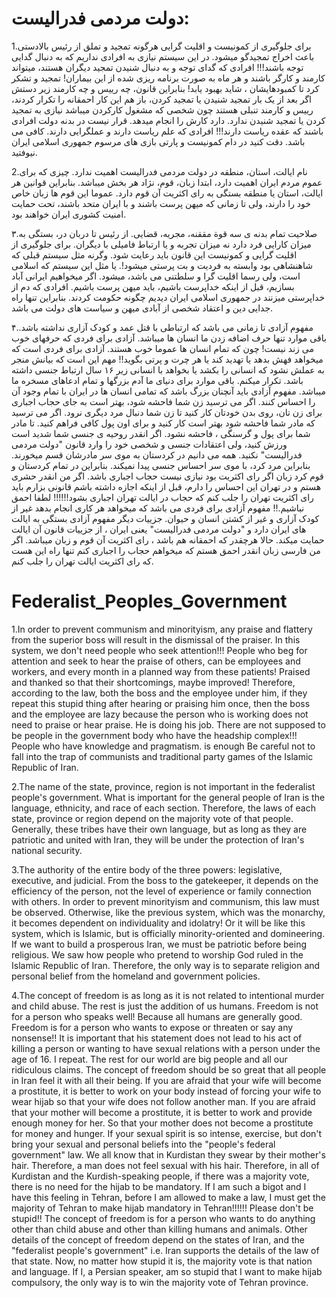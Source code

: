 # دولت مردمی فدرالیست:

1.برای جلوگیری از کمونیست و اقلیت گرایی هرگونه تمجید و تملق از رئیس بالادستی باعث اخراج تمجیدگو میشود. در این سیستم نیازی به افرادی نداریم که به دنبال گدایی توجه باشند!!! افرادی که گدای توجه و به دنبال شنیدن تمجید دیگران هستند، میتواند کارمند و کارگر باشند و هر ماه به صورت برنامه ریزی شده از این بیماران! تمجید و تشکر کرد تا کمبودهایشان ، شاید بهبود یابد! بنابراین قانون، چه رییس و چه کارمند زیر دستش اگر بعد از یک بار تمجید شنیدن یا تمجید کردن، باز هم این کار احمقانه را تکرار کردند، رییس و کارمند تنبلی هستند چون شخصی که مشغول کارکردن میباشد نیازی به تمجید کردن یا تمجید شنیدن ندارد. دارد کارش را انجام میدهد. قرار نیست در بدنه دولت افرادی باشند که عقده ریاست دارند!!! افرادی که علم ریاست دارند و عملگرایی دارند. کافی می باشد. دقت کنید در دام کمونیست و پارتی بازی های مرسوم جمهوری اسلامی ایران نیوفتید.

2.نام ایالت، استان، منطقه در دولت مردمی فدرالیست اهمیت ندارد. چیزی که برای عموم مردم ایران اهمیت دارد، ابتدا زبان، قوم، نژاد هر بخش میباشد. بنابراین قوانین هر ایالت، استان یا منطقه بستگی به رای اکثریت آن قوم دارد. عموما این قوم ها زبان خاص خود را دارند، ولی تا زمانی که میهن پرست باشند و با ایران متحد باشند، تحت حمایت امنیت کشوری ایران خواهند بود.

۳.صلاحیت تمام بدنه ی سه قوة مققنه، مجریه، قضایی. از رئیس تا دربان در، بستگی به میزان کارایی فرد دارد نه میزان تجربه و یا ارتباط فامیلی با دیگران. برای جلوگیری از اقلیت گرایی و کمونیست این قانون باید رعایت شود. وگرنه مثل سیستم قبلی که شاهنشاهی بود وابسته به فردیت و بت پرستی میشود!. یا مثل این سیستم که اسلامی است، ولی رسما اقلیت گرا و سلطتنی می باشد، میشود. اگر میخواهیم ایرانی آباد بسازیم، قبل از اینکه خداپرست باشیم، باید میهن پرست باشیم. افرادی که دم از خداپرستی میزنند در جمهوری اسلامی ایران دیدیم چگونه حکومت کردند. بنابراین تنها راه جدایی دین و اعتقاد شخصی از آبادی میهن و سیاست های دولت می باشد. 

۴.مفهوم آزادی تا زمانی می باشد که ارتباطی با قتل عمد و کودک آزاری نداشته باشد. باقی موارد تنها حرف اضافه زدن ما انسان ها میباشد. آزادی برای فردی که حرفهای خوب می زند نیست! چون که تمام انسان ها عموما خوب هستند. آزادی برای فردی است که میخواهد فهش بدهد یا تهدید کند یا هر چرت و پرتی بگوید!! مهم این است که بیانش منجر به عملش نشود که انسانی را بکشد یا بخواهد با انسانی زیر ۱۶ سال ارتباط جنسی داشته باشد. تکرار میکنم. باقی موارد برای دنیای ما آدم بزرگها و تمام ادعاهای مسخره ما میباشد. مفهوم آزادی باید آنچنان بزرگ باشد که تمامی انسان ها در ایران با تمام وجود آن را احساس کنند. اگر می ترسید زن شما فاحشه شود، بهتر است به جای حجاب اجباری برای زن تان، روی بدن خودتان کار کنید تا زن شما دنبال مرد دیگری نرود. اگر می ترسید که مادر شما فاحشه شود بهتر است کار کنید و برای اون پول کافی فراهم کنید. تا مادر شما برای پول و گرسنگی ، فاحشه نشود. اگر انقدر روحیه ی جنسی شما شدید است ورزش کنید، ولی اعتقادات جنسی و شخصی خود را وارد قانون "دولت مردمی فدرالیست" نکنید. همه می دانیم در کردستان به موی سر مادرشان قسم میخورند. بنابراین مرد کرد، با موی سر احساس جنسی پیدا نمیکند. بنابراین در تمام کردستان و قوم کرد زبان اگر رای اکثریت بود نیازی نیست حجاب اجباری باشد. اگر من انقدر حشری هستم و در تهران این احساس را دارم، قبل از اینکه اجازه داشته باشم قانونی بزارم باید رای اکثریت تهران را جلب کنم که حجاب در ایالت تهران اجباری بشود!!!!!! لطفا احمق نباشیم.!! مفهوم آزادی برای فردی می باشد که میخواهد هر کاری انجام بدهد غیر از کودک آزاری و غیر از کشتن انسان و حیوان. جزییات دیگر مفهوم آزادی بستگی به ایالت های ایران دارد و "دولت مردمی فدرالیست" یعنی ایران ، از جزییات قانون آن ایالت حمایت میکند. حالا هرچقدر که احمقانه هم باشد ، رای اکثریت آن قوم و زبان میباشد. اگر من فارسی زبان انقدر احمق هستم که میخواهم حجاب را اجباری کنم تنها راه این هست که رای اکثریت ایالت تهران را جلب کنم.

# Federalist_Peoples_Government

1.In order to prevent communism and minorityism, any praise and flattery from the superior boss will result in the dismissal of the praiser. In this system, we don't need people who seek attention!!! People who beg for attention and seek to hear the praise of others, can be employees and workers, and every month in a planned way from these patients! Praised and thanked so that their shortcomings, maybe improved! Therefore, according to the law, both the boss and the employee under him, if they repeat this stupid thing after hearing or praising him once, then the boss and the employee are lazy because the person who is working does not need to praise or hear praise. He is doing his job. There are not supposed to be people in the government body who have the headship complex!!! People who have knowledge and pragmatism. is enough Be careful not to fall into the trap of communists and traditional party games of the Islamic Republic of Iran.

2.The name of the state, province, region is not important in the federalist people's government. What is important for the general people of Iran is the language, ethnicity, and race of each section. Therefore, the laws of each state, province or region depend on the majority vote of that people. Generally, these tribes have their own language, but as long as they are patriotic and united with Iran, they will be under the protection of Iran's national security.

3.The authority of the entire body of the three powers: legislative, executive, and judicial. From the boss to the gatekeeper, it depends on the efficiency of the person, not the level of experience or family connection with others. In order to prevent minorityism and communism, this law must be observed. Otherwise, like the previous system, which was the monarchy, it becomes dependent on individuality and idolatry! Or it will be like this system, which is Islamic, but is officially minority-oriented and domineering. If we want to build a prosperous Iran, we must be patriotic before being religious. We saw how people who pretend to worship God ruled in the Islamic Republic of Iran. Therefore, the only way is to separate religion and personal belief from the homeland and government policies.

4.The concept of freedom is as long as it is not related to intentional murder and child abuse. The rest is just the addition of us humans. Freedom is not for a person who speaks well! Because all humans are generally good. Freedom is for a person who wants to expose or threaten or say any nonsense!! It is important that his statement does not lead to his act of killing a person or wanting to have sexual relations with a person under the age of 16. I repeat. The rest for our world are big people and all our ridiculous claims. The concept of freedom should be so great that all people in Iran feel it with all their being. If you are afraid that your wife will become a prostitute, it is better to work on your body instead of forcing your wife to wear hijab so that your wife does not follow another man. If you are afraid that your mother will become a prostitute, it is better to work and provide enough money for her. So that your mother does not become a prostitute for money and hunger. If your sexual spirit is so intense, exercise, but don't bring your sexual and personal beliefs into the "people's federal government" law. We all know that in Kurdistan they swear by their mother's hair. Therefore, a man does not feel sexual with his hair. Therefore, in all of Kurdistan and the Kurdish-speaking people, if there was a majority vote, there is no need for the hijab to be mandatory. If I am such a bigot and I have this feeling in Tehran, before I am allowed to make a law, I must get the majority of Tehran to make hijab mandatory in Tehran!!!!!! Please don't be stupid!! The concept of freedom is for a person who wants to do anything other than child abuse and other than killing humans and animals. Other details of the concept of freedom depend on the states of Iran, and the "federalist people's government" i.e. Iran supports the details of the law of that state. Now, no matter how stupid it is, the majority vote is that nation and language. If I, a Persian speaker, am so stupid that I want to make hijab compulsory, the only way is to win the majority vote of Tehran province.










